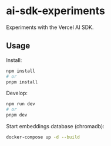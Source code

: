 # ai-sdk-experiments

Experiments with the Vercel AI SDK.

## Usage

Install:

```bash
npm install
# or
pnpm install
```

Develop:

```bash
npm run dev
# or
pnpm dev
```

Start embeddings database (chromadb):

```bash
docker-compose up -d --build
```

